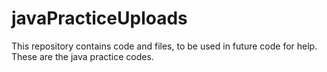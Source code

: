 # javaPracticeUploads
This repository contains code and files, to be used in future code for help.
These are the java practice codes. 